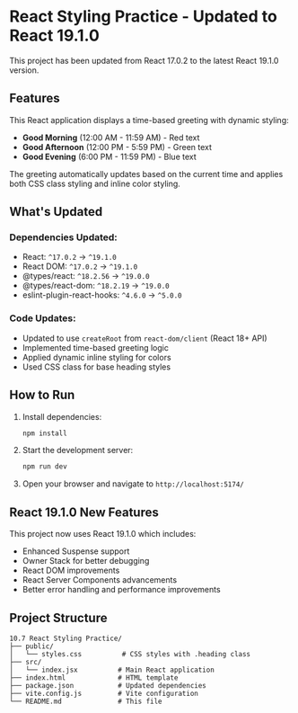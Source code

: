 # React Styling Practice - Updated to React 19.1.0

This project has been updated from React 17.0.2 to the latest React 19.1.0 version.

## Features

This React application displays a time-based greeting with dynamic styling:

- **Good Morning** (12:00 AM - 11:59 AM) - Red text
- **Good Afternoon** (12:00 PM - 5:59 PM) - Green text  
- **Good Evening** (6:00 PM - 11:59 PM) - Blue text

The greeting automatically updates based on the current time and applies both CSS class styling and inline color styling.

## What's Updated

### Dependencies Updated:
- React: `^17.0.2` → `^19.1.0`
- React DOM: `^17.0.2` → `^19.1.0`
- @types/react: `^18.2.56` → `^19.0.0`
- @types/react-dom: `^18.2.19` → `^19.0.0`
- eslint-plugin-react-hooks: `^4.6.0` → `^5.0.0`

### Code Updates:
- Updated to use `createRoot` from `react-dom/client` (React 18+ API)
- Implemented time-based greeting logic
- Applied dynamic inline styling for colors
- Used CSS class for base heading styles

## How to Run

1. Install dependencies:
   ```bash
   npm install
   ```

2. Start the development server:
   ```bash
   npm run dev
   ```

3. Open your browser and navigate to `http://localhost:5174/`

## React 19.1.0 New Features

This project now uses React 19.1.0 which includes:
- Enhanced Suspense support
- Owner Stack for better debugging
- React DOM improvements
- React Server Components advancements
- Better error handling and performance improvements

## Project Structure

```
10.7 React Styling Practice/
├── public/
│   └── styles.css          # CSS styles with .heading class
├── src/
│   └── index.jsx          # Main React application
├── index.html             # HTML template
├── package.json           # Updated dependencies
├── vite.config.js         # Vite configuration
└── README.md              # This file
``` 